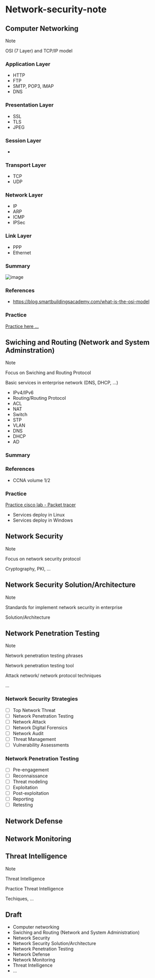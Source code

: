 # Network-security-note

## Computer Networking

> [!NOTE]
>
> OSI (7 Layer) and TCP/IP model

### Application Layer
* HTTP
* FTP
* SMTP, POP3, IMAP
* DNS

### Presentation Layer
* SSL
* TLS
* JPEG
### Session Layer
* 

### Transport Layer
* TCP
* UDP
### Network Layer
* IP
* ARP
* ICMP
* IPSec
### Link Layer
* PPP
* Ethernet

### Summary

![image](https://github.com/user-attachments/assets/22447b4b-55e6-405b-932b-44f0c2ab2837)

### References 
* https://blog.smartbuildingsacademy.com/what-is-the-osi-model
### Practice
[Practice here ...]()

## Swiching and Routing (Network and System Adminstration)
> [!NOTE]
>
> Focus on Swiching and Routing Protocol
>
> Basic services in enterprise network (DNS, DHCP, ...)

* IPv4/IPv6
* Routing/Routing Protocol
* ACL
* NAT
* Switch
* STP
* VLAN
* DNS
* DHCP
* AD
### Summary 

### References 
* CCNA volume 1/2

### Practice

[Practice cisco lab - Packet tracer]()

* Services deploy in Linux
* Services deploy in Windows
## Network Security
> [!NOTE]
>
> Focus on network security protocol
>
> Cryptography, PKI, ...

## Network Security Solution/Architecture
> [!NOTE]
>
> Standards for implement network security in enterprise
>
> Solution/Architecture

## Network Penetration Testing

> [!NOTE]
>
> Network penetration testing phrases
>
> Network penetration testing tool 
>
> Attack network/ network protocol techniques
>
> ...

### Network Security Strategies
- [ ] Top Network Threat
- [ ] Network Penetration Testing
- [ ] Network Attack
- [ ] Network Digital Forensics
- [ ] Network Audit
- [ ] Threat Management
- [ ] Vulnerability Assessments

### Network Penetration Testing 

- [ ] Pre-engagement
- [ ] Reconnaissance
- [ ] Threat modeling
- [ ] Exploitation
- [ ] Post-exploitation
- [ ] Reporting
- [ ] Retesting

## Network Defense

## Network Monitoring

## Threat Intelligence

> [!NOTE]
>
> Threat Intelligence
>
> Practice Threat Intelligence
>
> Techiques, ...

## Draft

- Computer networking
- Swiching and Routing (Network and System Administration)
- Network Security
- Network Security Solution/Architecture
- Network Penetration Testing
- Network Defense
- Network Monitoring
- Threat Intelligence
- ...

